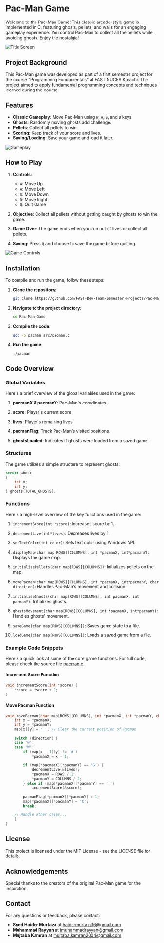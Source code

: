 # Pac-Man Game

Welcome to the Pac-Man Game! This classic arcade-style game is implemented in C, featuring ghosts, pellets, and walls for an engaging gameplay experience. You control Pac-Man to collect all the pellets while avoiding ghosts. Enjoy the nostalgia!

![Title Screen](assets/title-screen.png)

## Project Background

This Pac-Man game was developed as part of a first semester project for the course "Programming Fundamentals" at FAST NUCES Karachi. The project aimed to apply fundamental programming concepts and techniques learned during the course.

## Features

- **Classic Gameplay**: Move Pac-Man using `W`, `A`, `S`, and `D` keys.
- **Ghosts**: Randomly moving ghosts add challenge.
- **Pellets**: Collect all pellets to win.
- **Scoring**: Keep track of your score and lives.
- **Saving/Loading**: Save your game and load it later.

![Gameplay](assets/gameplay.png)

## How to Play

1. **Controls**:
   - `W`: Move Up
   - `A`: Move Left
   - `S`: Move Down
   - `D`: Move Right
   - `Q`: Quit Game

2. **Objective**: Collect all pellets without getting caught by ghosts to win the game.

3. **Game Over**: The game ends when you run out of lives or collect all pellets.

4. **Saving**: Press `Q` and choose to save the game before quitting.

![Game Controls](assets/controls.gif)

## Installation

To compile and run the game, follow these steps:

1. **Clone the repository**:

    ```bash
    git clone https://github.com/FAST-Dev-Team-Semester-Projects/Pac-Man-Game.git
    ```

2. **Navigate to the project directory**:

    ```bash
    cd Pac-Man-Game
    ```

3. **Compile the code**:

    ```bash
    gcc -o pacman src/pacman.c
    ```

4. **Run the game**:

    ```bash
    ./pacman
    ```

## Code Overview

### Global Variables

Here's a brief overview of the global variables used in the game:

1. **pacmanX & pacmanY**: Pac-Man's coordinates.

2. **score**: Player's current score.

3. **lives**: Player's remaining lives.

4. **pacmanFlag**: Track Pac-Man's visited positions.

5. **ghostsLoaded**: Indicates if ghosts were loaded from a saved game.

### Structures

The game utilizes a simple structure to represent ghosts:

```c
struct Ghost
{
    int x;
    int y;
} ghosts[TOTAL_GHOSTS];
```

### Functions

Here's a high-level overview of the key functions used in the game:

1. `incrementScore(int *score)`: Increases score by 1.

2. `decrementLive(int*lives)`: Decreases lives by 1.

3. `setTextColor(int color)`: Sets text color using Windows API.

4. `displayMap(char map[ROWS][COLUMNS], int *pacmanX, int*pacmanY)`: Displays the game map.

5. `initialisePellets(char map[ROWS][COLUMNS])`: Initializes pellets on the map.

6. `movePacman(char map[ROWS][COLUMNS], int *pacmanX, int*pacmanY, char direction)`: Handles Pac-Man's movement and collision.

7. `initialiseGhosts(char map[ROWS][COLUMNS], int pacmanX, int pacmanY)`: Initializes ghosts.

8. `ghostsMovement(char map[ROWS][COLUMNS], int *pacmanX, int*pacmanY)`: Handles ghosts' movement.

9. `saveGame(char map[ROWS][COLUMNS])`: Saves game state to a file.

10. `loadGame(char map[ROWS][COLUMNS])`: Loads a saved game from a file.

### Example Code Snippets

Here's a quick look at some of the core game functions. For full code, please check the source file [pacman.c](https://github.com/FAST-Dev-Team-Semester-Projects/Pac-Man-Game/blob/main/src/pacman.c).

#### Increment Score Function

```c
void incrementScore(int *score) {
    *score = *score + 1;
}
```

#### Move Pacman Function

```c
void movePacman(char map[ROWS][COLUMNS], int *pacmanX, int *pacmanY, char direction) {
    int x = *pacmanX;
    int y = *pacmanY;
    map[x][y] = ' '; // Clear the current position of Pacman

    switch (direction) {
    case 'w':
    case 'W':
        if (map[x - 1][y] != '#')
            *pacmanX = x - 1;

        if (map[*pacmanX][*pacmanY] == 'G') {
            decrementLive(&lives);
            *pacmanX = ROWS / 2;
            *pacmanY = COLUMNS / 2;
        } else if (map[*pacmanX][*pacmanY] == '.')
            incrementScore(&score);

        pacmanFlag[*pacmanX][*pacmanY] = 1;
        map[*pacmanX][*pacmanY] = 'C';
        break;

    // Handle other cases...
    }
}
```

## License

This project is licensed under the MIT License - see the [LICENSE](https://github.com/FAST-Dev-Team-Semester-Projects/Pac-Man-Game/blob/main/LICENSE) file for details.

## Acknowledgements

Special thanks to the creators of the original Pac-Man game for the inspiration.

## Contact

For any questions or feedback, please contact:

- **Syed Haider Murtaza** at [haidermurtaza16@gmail.com](mailto:haidermurtaza16@gmail.com)
- **Muhammad Rayyan** at [imuhammadrayyan@gmail.com](mailto:imuhammadrayyan@gmail.com)
- **Mujtaba Kamran** at [mujtaba.kamran2004@gmail.com](mujtaba.kamran2004@gmail.com)
